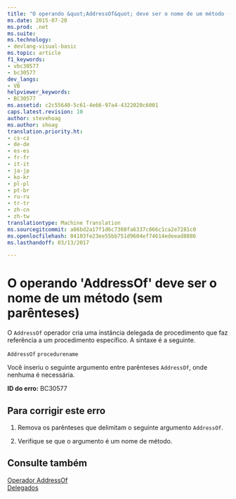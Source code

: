 ```yaml
---
title: "O operando &quot;AddressOf&quot; deve ser o nome de um método (sem parênteses) | Documentos do Microsoft"
ms.date: 2015-07-20
ms.prod: .net
ms.suite: 
ms.technology:
- devlang-visual-basic
ms.topic: article
f1_keywords:
- vbc30577
- bc30577
dev_langs:
- VB
helpviewer_keywords:
- BC30577
ms.assetid: c2c55640-5c61-4e66-97a4-4322020c6001
caps.latest.revision: 10
author: stevehoag
ms.author: shoag
translation.priority.ht:
- cs-cz
- de-de
- es-es
- fr-fr
- it-it
- ja-jp
- ko-kr
- pl-pl
- pt-br
- ru-ru
- tr-tr
- zh-cn
- zh-tw
translationtype: Machine Translation
ms.sourcegitcommit: a06bd2a17f1d6c7308fa6337c866c1ca2e7281c0
ms.openlocfilehash: 04103fe23ee55bb751d9604ef74614edeead8886
ms.lasthandoff: 03/13/2017

---
```

# <a name="39addressof39-operand-must-be-the-name-of-a-method-without-parentheses"></a>O operando 'AddressOf' deve ser o nome de um método (sem parênteses)
O `AddressOf` operador cria uma instância delegada de procedimento que faz referência a um procedimento específico. A sintaxe é a seguinte.  
  
 `AddressOf` `procedurename`  
  
 Você inseriu o seguinte argumento entre parênteses `AddressOf`, onde nenhuma é necessária.  
  
 **ID do erro:** BC30577  
  
## <a name="to-correct-this-error"></a>Para corrigir este erro  
  
1.  Remova os parênteses que delimitam o seguinte argumento `AddressOf`.  
  
2.  Verifique se que o argumento é um nome de método.  
  
## <a name="see-also"></a>Consulte também  
 [Operador AddressOf](../../../visual-basic/language-reference/operators/addressof-operator.md)   
 [Delegados](../../../visual-basic/programming-guide/language-features/delegates/index.md)
